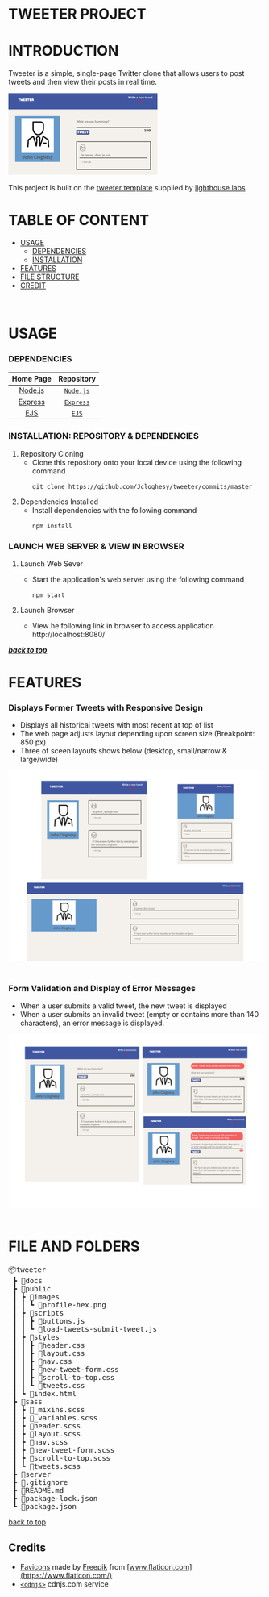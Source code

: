 # TWEETER PROJECT



# INTRODUCTION
Tweeter is a simple, single-page Twitter clone that allows users to post tweets and then view their posts in real time.

![LOGO](./docs/logo.png)

This project is built on the [tweeter template][tweeter template]
supplied by [lighthouse labs][Lighthouse Labs - GitHub]


# TABLE OF CONTENT

- [USAGE](#usage)
  - [DEPENDENCIES](#dependencies)
  - [INSTALLATION](#INSTALLATION:-REPOSITORY-&-DEPENDENCIES)
- [FEATURES](#features)
- [FILE STRUCTURE](#file-structure)
- [CREDIT](#credit)

&nbsp;


# USAGE

### DEPENDENCIES
    
| Home Page               | Repository               |
|  :--:                   |  :--:                    |
|  [Node.js][node.org]    |  [`Node.js`][node.git]   | <br>
|  [Express][express.git] |  [`Express`][express.git]| <br>
|  [EJS][ejs.org]         |  [`EJS`][ejs.npmjs]      | <br>
 

### INSTALLATION: REPOSITORY & DEPENDENCIES
  
  1. Repository Cloning 
      - Clone this repository onto your local device using the following command <br>
        ``` 
        git clone https://github.com/Jcloghesy/tweeter/commits/master
        ```
 1. Dependencies Installed
      - Install dependencies with the following command <br>
        ```
        npm install
        ```
### LAUNCH WEB SERVER & VIEW IN BROWSER

  1. Launch Web Sever 
      - Start the application's web server using the following command
        ```
        npm start
        ```
  
  2. Launch Browser
      - View he following link in browser to access application <br>
        http://localhost:8080/
      


***[back to top](#table-of-content)***
&nbsp;


# FEATURES

### Displays Former Tweets with Responsive Design

  - Displays all historical tweets with most recent at top of list
  - The web page adjusts layout depending upon screen size (Breakpoint: 850 px)
  - Three of sceen layouts shows below (desktop, small/narrow & large/wide)
  
![threeSize](./docs/threeSizes.png)
&nbsp;

### Form Validation and Display of Error Messages

- When a user submits a valid tweet, the new tweet is displayed 
- When a user submits an invalid tweet (empty or contains more than 140 characters), an 
  error message is displayed.

![tweetErrs](./docs/tweetErrs.png)  
&nbsp;

# FILE AND FOLDERS 

<pre>
📦tweeter
 ┣ 📂docs
 ┣ 📂public
 ┃ ┣ 📂images
 ┃ ┃ ┗ 📜profile-hex.png
 ┃ ┣ 📂scripts
 ┃ ┃ ┣ 📜buttons.js
 ┃ ┃ ┗ 📜load-tweets-submit-tweet.js
 ┃ ┣ 📂styles
 ┃ ┃ ┣ 📜header.css
 ┃ ┃ ┣ 📜layout.css
 ┃ ┃ ┣ 📜nav.css
 ┃ ┃ ┣ 📜new-tweet-form.css
 ┃ ┃ ┣ 📜scroll-to-top.css
 ┃ ┃ ┗ 📜tweets.css
 ┃ ┗ 📜index.html
 ┣ 📂sass
 ┃ ┣ 📜_mixins.scss
 ┃ ┣ 📜_variables.scss
 ┃ ┣ 📜header.scss
 ┃ ┣ 📜layout.scss
 ┃ ┣ 📜nav.scss
 ┃ ┣ 📜new-tweet-form.scss
 ┃ ┣ 📜scroll-to-top.scss
 ┃ ┗ 📜tweets.scss
 ┣ 📂server
 ┣ 📜.gitignore
 ┣ 📜README.md
 ┣ 📜package-lock.json
 ┗ 📜package.json
</pre>

[back to top](#table-of-content)
&nbsp;


## Credits
- [Favicons](https://www.flaticon.com/premium-icon/twitter_3025545) made by [Freepik](https://www.freepik.com) from [www.flaticon.com](https://www.flaticon.com/)
- [`<cdnjs>`][<cdnjs>] cdnjs.com service
  
&nbsp;

<!-- REFERENCE LINKS -->

<!-- Dependencies -->  
  [node.org]: https://nodejs.org/en
  [node.git]: https://github.com/nodejs/node
  [express.org]: https://expressjs.com/  
  [express.git]: https://github.com/expressjs/express  
  [ejs.org]: https://ejs.co/
  [ejs.npmjs]: https://www.npmjs.com/package/ejs
  [nodemon.org]: https://nodemon.io/
  [nodemon.git]: https://github.com/remy/nodemon
 
<!-- Additional Website Links -->
[Lighthouse Labs - GitHub]: https://github.com/lighthouse-labs
[tweeter template]: https://github.com/lighthouse-labs/tweeter
[<cdnjs>]: https://cdnjs.com/

<!-- Images - Screen Captures & Logos, etc  -->
[mainMedium]: /docs/mainMedium.png
[mainNarrow]: /docs/mainNarrow.png
[mainWide]: /docs/mainWide.png
[tweetErrNoChar]: /docs/tweetErrNoChar.png
[tweetErrTooLong]: /docs/tweetErrTooLong.png
[tweetform]: /docs/tweetform.png
